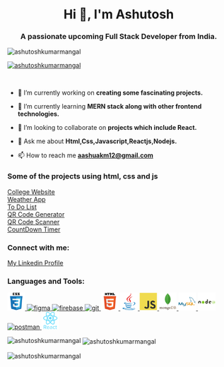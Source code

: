 <h1 align="center">Hi 👋, I'm Ashutosh</h1>
<h3 align="center">A passionate upcoming Full Stack Developer from India.</h3>

<p align="left"> <img src="https://komarev.com/ghpvc/?username=ashutoshkumarmangal&label=Profile%20views&color=0e75b6&style=flat" alt="ashutoshkumarmangal" /> </p>

<p align="left"> <a href="https://github.com/ryo-ma/github-profile-trophy"><img src="https://github-profile-trophy.vercel.app/?username=ashutoshkumarmangal" alt="ashutoshkumarmangal" /></a> </p>

<p align="left"> <a href="https://twitter.com/" target="blank"><img src="https://img.shields.io/twitter/follow/?logo=twitter&style=for-the-badge" alt="" /></a> </p>

- 🔭 I’m currently working on **creating some fascinating projects.**

- 🌱 I’m currently learning **MERN stack along with other frontend technologies.**

- 👯 I’m looking to collaborate on **projects which include React.**

- 💬 Ask me about **Html,Css,Javascript,Reactjs,Nodejs.**

- 📫 How to reach me **aashuakm12@gmail.com**


<p align="left">
  <h3>Some of the projects using html, css and js</h3>
  <a href="https://tit-bhiwani.netlify.app/" target="blank">College Website</a></br>
  <a href="https://weatherreportlive.netlify.app/" target="blank">Weather App</a></br>
  <a href="https://todolistmobile.netlify.app/" target="blank">To Do List</a></br>
  <a href="https://instantqrcodegenerator.netlify.app/" target="blank">QR Code Generator</a></br>
  <a href="https://instantqrcodescanner.netlify.app/" target="blank">QR Code Scanner</a></br>
   <a href="https://countdowntimer799.netlify.app/" target="blank">CountDown Timer</a></br>
   

<h3 align="left">Connect with me:</h3>
  
<a href="https://linkedin.com/in/ashutosh-kumar-mangal" target="blank">My Linkedin Profile</a>

</p>

<h3 align="left">Languages and Tools:</h3>
<p align="left"> <a href="https://www.w3schools.com/css/" target="_blank" rel="noreferrer"> <img src="https://raw.githubusercontent.com/devicons/devicon/master/icons/css3/css3-original-wordmark.svg" alt="css3" width="40" height="40"/> </a> <a href="https://www.figma.com/" target="_blank" rel="noreferrer"> <img src="https://www.vectorlogo.zone/logos/figma/figma-icon.svg" alt="figma" width="40" height="40"/> </a> <a href="https://firebase.google.com/" target="_blank" rel="noreferrer"> <img src="https://www.vectorlogo.zone/logos/firebase/firebase-icon.svg" alt="firebase" width="40" height="40"/> </a> <a href="https://git-scm.com/" target="_blank" rel="noreferrer"> <img src="https://www.vectorlogo.zone/logos/git-scm/git-scm-icon.svg" alt="git" width="40" height="40"/> </a> <a href="https://www.w3.org/html/" target="_blank" rel="noreferrer"> <img src="https://raw.githubusercontent.com/devicons/devicon/master/icons/html5/html5-original-wordmark.svg" alt="html5" width="40" height="40"/> </a> <a href="https://www.java.com" target="_blank" rel="noreferrer"> <img src="https://raw.githubusercontent.com/devicons/devicon/master/icons/java/java-original.svg" alt="java" width="40" height="40"/> </a> <a href="https://developer.mozilla.org/en-US/docs/Web/JavaScript" target="_blank" rel="noreferrer"> <img src="https://raw.githubusercontent.com/devicons/devicon/master/icons/javascript/javascript-original.svg" alt="javascript" width="40" height="40"/> </a> <a href="https://www.mongodb.com/" target="_blank" rel="noreferrer"> <img src="https://raw.githubusercontent.com/devicons/devicon/master/icons/mongodb/mongodb-original-wordmark.svg" alt="mongodb" width="40" height="40"/> </a> <a href="https://www.mysql.com/" target="_blank" rel="noreferrer"> <img src="https://raw.githubusercontent.com/devicons/devicon/master/icons/mysql/mysql-original-wordmark.svg" alt="mysql" width="40" height="40"/> </a> <a href="https://nodejs.org" target="_blank" rel="noreferrer"> <img src="https://raw.githubusercontent.com/devicons/devicon/master/icons/nodejs/nodejs-original-wordmark.svg" alt="nodejs" width="40" height="40"/> </a> <a href="https://postman.com" target="_blank" rel="noreferrer"> <img src="https://www.vectorlogo.zone/logos/getpostman/getpostman-icon.svg" alt="postman" width="40" height="40"/> </a> <a href="https://reactjs.org/" target="_blank" rel="noreferrer"> <img src="https://raw.githubusercontent.com/devicons/devicon/master/icons/react/react-original-wordmark.svg" alt="react" width="40" height="40"/> </a> </p>

<p><img align="left" src="https://github-readme-stats.vercel.app/api/top-langs?username=ashutoshkumarmangal&show_icons=true&locale=en&layout=compact" alt="ashutoshkumarmangal" /></p>

<p>&nbsp;<img align="center" src="https://github-readme-stats.vercel.app/api?username=ashutoshkumarmangal&show_icons=true&locale=en" alt="ashutoshkumarmangal" /></p>

<p><img align="center" src="https://github-readme-streak-stats.herokuapp.com/?user=ashutoshkumarmangal&" alt="ashutoshkumarmangal" /></p>
